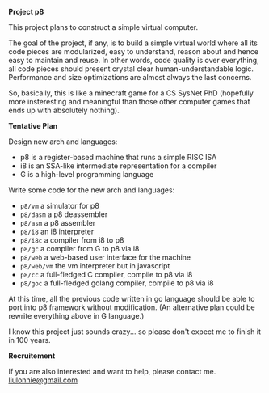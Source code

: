 **Project p8**

This project plans to construct a simple virtual computer.

The goal of the project, if any, is to build a simple virtual world where all
its code pieces are modularized, easy to understand, reason about and hence
easy to maintain and reuse. In other words, code quality is over everything,
all code pieces should present crystal clear human-understandable logic.
Performance and size optimizations are almost always the last concerns.

So, basically, this is like a minecraft game for a CS SysNet PhD (hopefully
more insteresting and meaningful than those other computer games that ends up
with absolutely nothing). 

**Tentative Plan**

Design new arch and languages:

- p8 is a register-based machine that runs a simple RISC ISA
- i8 is an SSA-like intermediate representation for a compiler
- G is a high-level programming language

Write some code for the new arch and languages:

- `p8/vm` a simulator for p8
- `p8/dasm` a p8 deassembler
- `p8/asm` a p8 assembler
- `p8/i8` an i8 interpreter
- `p8/i8c` a compiler from i8 to p8
- `p8/gc` a compiler from G to p8 via i8
- `p8/web` a web-based user interface for the machine
- `p8/web/vm` the vm interpreter but in javascript
- `p8/cc` a full-fledged C compiler, compile to p8 via i8
- `p8/goc` a full-fledged golang compiler, compile to p8 via i8

At this time, all the previous code written in go language should be able to
port into p8 framework without modification. (An alternative plan could be
rewrite everything above in G language.)

I know this project just sounds crazy... so please don't expect me to finish it
in 100 years.

**Recruitement**

If you are also interested and want to help, please contact me. liulonnie@gmail.com

